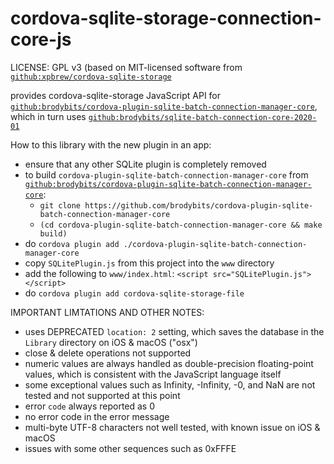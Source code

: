 # cordova-sqlite-storage-connection-core-js

LICENSE: GPL v3 (based on MIT-licensed software from [`github:xpbrew/cordova-sqlite-storage`](https://github.com/xpbrew/cordova-sqlite-storage)

provides cordova-sqlite-storage JavaScript API for [`github:brodybits/cordova-plugin-sqlite-batch-connection-manager-core`](https://github.com/brodybits/cordova-plugin-sqlite-batch-connection-manager-core), which in turn uses [`github:brodybits/sqlite-batch-connection-core-2020-01`](https://github.com/brodybits/sqlite-batch-connection-core-2020-01)

How to this library with the new plugin in an app:

- ensure that any other SQLite plugin is completely removed
- to build `cordova-plugin-sqlite-batch-connection-manager-core` from [`github:brodybits/cordova-plugin-sqlite-batch-connection-manager-core`](https://github.com/brodybits/cordova-plugin-sqlite-batch-connection-manager-core):
  - `git clone https://github.com/brodybits/cordova-plugin-sqlite-batch-connection-manager-core`
  - `(cd cordova-plugin-sqlite-batch-connection-manager-core && make build)`
- do `cordova plugin add ./cordova-plugin-sqlite-batch-connection-manager-core`
- copy `SQLitePlugin.js` from this project into the `www` directory
- add the following to `www/index.html`: `<script src="SQLitePlugin.js"></script>`
- do `cordova plugin add cordova-sqlite-storage-file`

IMPORTANT LIMTATIONS AND OTHER NOTES:

- uses DEPRECATED `location: 2` setting, which saves the database in the `Library` directory on iOS & macOS ("osx")
- close & delete operations not supported
- numeric values are always handled as double-precision floating-point values, which is consistent with the JavaScript language itself
- some exceptional values such as Infinity, -Infinity, -0, and NaN are not tested and not supported at this point
- error `code` always reported as 0
- no error code in the error message
- multi-byte UTF-8 characters not well tested, with known issue on iOS & macOS
- issues with some other sequences such as 0xFFFE
